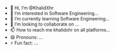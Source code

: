 - 👋 Hi, I’m @KhalidXhr
- 👀 I’m interested in Software Engineering...
- 🌱 I’m currently learning Software Engineering...
- 💞️ I’m looking to collaborate on ...
- 📫 How to reach me khalidxhr on all platforms...
- 😄 Pronouns: ...
- ⚡ Fun fact: ...

<!---
KhalidXhr/KhalidXhr is a ✨ special ✨ repository because its `README.md` (this file) appears on your GitHub profile.
You can click the Preview link to take a look at your changes.
--->
